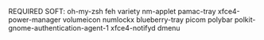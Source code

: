 REQUIRED SOFT:
oh-my-zsh
feh
variety
nm-applet
pamac-tray
xfce4-power-manager
volumeicon
numlockx
blueberry-tray
picom
polybar
polkit-gnome-authentication-agent-1
xfce4-notifyd
dmenu
